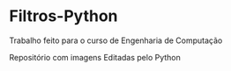# Filtros-Python
Trabalho feito para o curso de Engenharia de Computação

Repositório com imagens Editadas pelo Python

